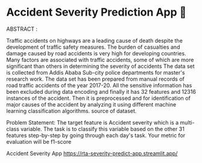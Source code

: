 # Accident Severity Prediction App 🚧
ABSTRACT :

Traffic accidents on highways are a leading cause of death despite the 
development of traffic safety measures. The burden of casualties and 
damage caused by road accidents is very high for developing countries. 
Many factors are associated with traffic accidents, some of which are 
more significant than others in determining the severity of accidents
The data set is collected from Addis Ababa Sub-city police departments 
for master's research work. The data set has been prepared from manual 
records of road traffic accidents of the year 2017-20. All the sensitive 
information has been excluded during data encoding and finally it has 32 
features and 12316 instances of the accident. Then it is preprocessed and 
for identification of major causes of the accident by analyzing it using 
different machine learning classification algorithms. source of dataset. 



Problem Statement: The target feature is Accident severity which is 
a multi-class variable. The task is to classify this variable based on the 
other 31 features step-by-step by going through each day's task. Your 
metric for evaluation will be f1-score


Accident Severity App
https://rta-severity-predict-app.streamlit.app/
